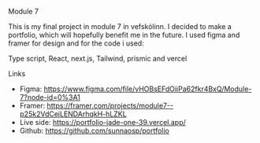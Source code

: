 Module 7

This is my final project in module 7 in vefskólinn.
I decided to make a portfolio, which will hopefully benefit me in the future.
I used figma and framer for design and for the code i used:

Type script, React, next.js, Tailwind, prismic and vercel

Links

- Figma: https://www.figma.com/file/vHOBsEFdOiiPa62fkr4BxQ/Module-7?node-id=0%3A1
- Framer: https://framer.com/projects/module7--p25k2VdCejLENDArhqkH-hLZKL
- Live side: https://portfolio-jade-one-39.vercel.app/
- Github: https://github.com/sunnaosp/portfolio
